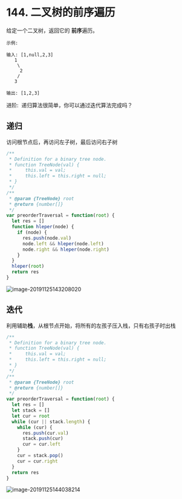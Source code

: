 # 144. 二叉树的前序遍历

给定一个二叉树，返回它的 **前序**遍历。

```
示例:

输入: [1,null,2,3]
   1
    \
     2
    /
   3

输出: [1,2,3]
```

进阶:  递归算法很简单，你可以通过迭代算法完成吗？

## 递归

访问根节点后，再访问左子树，最后访问右子树

```js
/**
 * Definition for a binary tree node.
 * function TreeNode(val) {
 *     this.val = val;
 *     this.left = this.right = null;
 * }
 */
/**
 * @param {TreeNode} root
 * @return {number[]}
 */
var preorderTraversal = function(root) {
  let res = []
  function hleper(node) {
    if (node) {
      res.push(node.val)
      node.left && hleper(node.left)
      node.right && hleper(node.right)
    }
  }
  hleper(root)
  return res
}
```

<img src="https://tva1.sinaimg.cn/large/006y8mN6gy1g9a9uujastj30ua06awfe.jpg" alt="image-20191125143208020"  />

## 迭代

利用辅助**栈**，从根节点开始，将所有的左孩子压入栈，只有右孩子时出栈

```js
/**
 * Definition for a binary tree node.
 * function TreeNode(val) {
 *     this.val = val;
 *     this.left = this.right = null;
 * }
 */
/**
 * @param {TreeNode} root
 * @return {number[]}
 */
var preorderTraversal = function(root) {
  let res = []
  let stack = []
  let cur = root
  while (cur || stack.length) {
    while (cur) {
      res.push(cur.val)
      stack.push(cur)
      cur = cur.left
    }
    cur = stack.pop()
    cur = cur.right
  }
  return res
}
```

![image-20191125144038214](https://tva1.sinaimg.cn/large/006y8mN6gy1g9aa3lyqc3j30tc064t9l.jpg)
